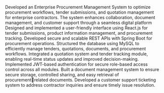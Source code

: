 Developed an Enterprise Procurement Management System to optimize procurement workflows, tender submissions, and
quotation management for enterprise contractors. The system enhances collaboration, document management, and customer
support through a seamless digital platform
Designed and implemented a user-friendly interface using React.js for tender submissions, product information management,
and procurement tracking.
Developed secure and scalable REST APIs with Spring Boot for procurement operations.
Structured the database using MySQL to efficiently manage tenders, quotations, documents, and procurement workflows.
Integrated a quotation system and tender tracking module, enabling real-time status updates and improved decision-making.
Implemented JWT-based authentication for secure role-based access control across all modules.
Built a document management system to ensure secure storage, controlled sharing, and easy retrieval of procurementrelated documents. Developed a customer support ticketing system to address contractor inquiries and ensure timely issue
resolution.
